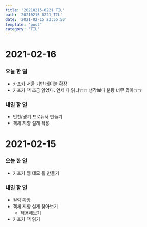 ```yaml
---
title: '20210215-0221 TIL'
path: '20210215-0221_TIL'
date: '2021-02-15 23:55:50'
template: 'post'
category: 'TIL'
---
```


# 2021-02-16
### 오늘 한 일
* 카프카 서울 기반 테이블 확장
* 카프카 책 조금 읽었다. 언제 다 읽냐ㅠㅠ 생각보다 분량 너무 많아ㅠㅠ

### 내일 할 일
* 인천/경기 프로듀서 만들기
* 객체 지향 설계 적용

# 2021-02-15
### 오늘 한 일
* 카프카 웹 데모 틀 만들기

### 내일 할 일
* 컬럼 확장
* 객체 지향 설계 찾아보기
  * 적용해보기
* 카프카 책 읽기
  